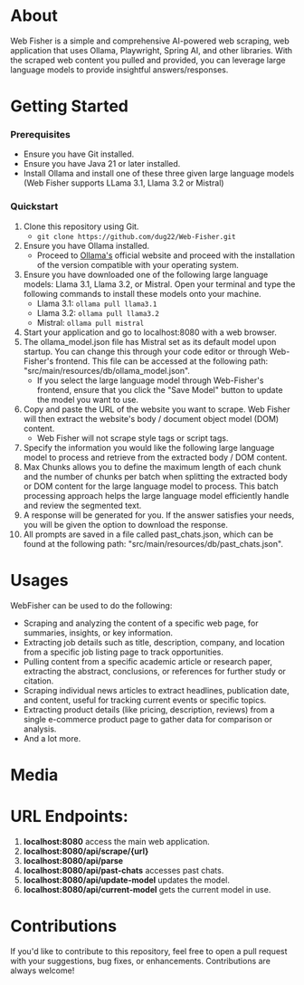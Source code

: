 # About
Web Fisher is a simple and comprehensive AI-powered web scraping, web application that uses Ollama, Playwright, Spring AI, and other libraries. With the scraped web content you pulled and provided, you can leverage large language models to provide insightful answers/responses.

# Getting Started

### Prerequisites
* Ensure you have Git installed.
* Ensure you have Java 21 or later installed.
* Install Ollama and install one of these three given large language models (Web Fisher supports LLama 3.1, Llama 3.2 or Mistral)

### Quickstart
1. Clone this repository using Git.
   * ```git clone https://github.com/dug22/Web-Fisher.git```
2. Ensure you have Ollama installed.
   * Proceed to [Ollama's](https://ollama.com/download) official website and proceed with the installation of the version compatible with your operating system. 
3. Ensure you have downloaded one of the following large language models: Llama 3.1, Llama 3.2, or Mistral. Open your terminal and type the following commands to install these models onto your machine.
   * Llama 3.1: ```ollama pull llama3.1```
   * Llama 3.2: ```ollama pull llama3.2```
   * Mistral: ```ollama pull mistral```
4. Start your application and go to localhost:8080 with a web browser.
5. The ollama_model.json file has Mistral set as its default model upon startup. You can change this through your code editor or through Web-Fisher's frontend. This file can be accessed at the following path: "src/main/resources/db/ollama_model.json".
   * If you select the large language model through Web-Fisher's frontend, ensure that you click the "Save Model" button to update the model you want to use. 
6. Copy and paste the URL of the website you want to scrape. Web Fisher will then extract the website's body / document object model (DOM) content.
   * Web Fisher will not scrape style tags or script tags.
7. Specify the information you would like the following large language model to process and retrieve from the extracted body / DOM content.
8. Max Chunks allows you to define the maximum length of each chunk and the number of chunks per batch when splitting the extracted body or DOM content for the large language model to process. This batch processing approach helps the large language model efficiently handle and review the segmented text.
9. A response will be generated for you. If the answer satisfies your needs, you will be given the option to download the response.
10. All prompts are saved in a file called past_chats.json, which can be found at the following path: "src/main/resources/db/past_chats.json".


# Usages
WebFisher can be used to do the following:
* Scraping and analyzing the content of a specific web page, for summaries, insights, or key information.
* Extracting job details such as title, description, company, and location from a specific job listing page to track opportunities.
* Pulling content from a specific academic article or research paper, extracting the abstract, conclusions, or references for further study or citation.
* Scraping individual news articles to extract headlines, publication date, and content, useful for tracking current events or specific topics.
* Extracting product details (like pricing, description, reviews) from a single e-commerce product page to gather data for comparison or analysis.
* And a lot more.

# Media


# URL Endpoints:
1. **localhost:8080** access the main web application.
2. **localhost:8080/api/scrape/{url}**
3. **localhost:8080/api/parse**
4. **localhost:8080/api/past-chats** accesses past chats.
5. **localhost:8080/api/update-model** updates the model.
6. **localhost:8080/api/current-model** gets the current model in use.

# Contributions
If you'd like to contribute to this repository, feel free to open a pull request with your suggestions, bug fixes, or enhancements. Contributions are always welcome!